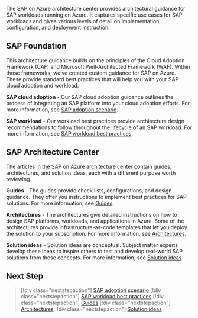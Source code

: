 The SAP on Azure architecture center provides architectural guidance for SAP workloads running on Azure. It captures specific use cases for SAP workloads and gives various levels of detail on implementation, configuration, and deployment instruction.

## SAP Foundation

This architecture guidance builds on the principles of the Cloud Adoption Framework (CAF) and Microsoft Well-Architected Framework (WAF).  Within those frameworks, we’ve created custom guidance for SAP on Azure. These provide standard best practices that will help you with your SAP cloud adoption and workload.

**SAP cloud adoption** - Our SAP cloud adoption guidance outlines the process of integrating an SAP platform into your cloud adoption efforts. For more information, see [SAP adoption scenario]( /azure/cloud-adoption-framework/scenarios/sap/).

**SAP workload** - Our workload best practices provide architecture design recommendations to follow throughout the lifecycle of an SAP workload. For more information, see [SAP workload best practices]( /azure/architecture/framework/sap/overview).


## SAP Architecture Center

The articles in the SAP on Azure architecture center contain guides, architectures, and solution ideas, each with a different purpose worth reviewing.

**Guides** - The guides provide check lists, configurations, and design guidance. They offer you instructions to implement best practices for SAP solutions. For more information, see [Guides](../../guide/sap/sap-internet-inbound-outbound.yml).

**Architectures** - The architectures give detailed instructions on how to design SAP platforms, workloads, and applications in Azure. Some of the architectures provide infrastructure-as-code templates that let you deploy the solution to your subscription. For more information, see [Architectures](run-sap-hana-for-linux-virtual-machines.yml).

**Solution ideas** - Solution ideas are conceptual. Subject matter experts develop these ideas to inspire others to test and develop real-world SAP solutions from these concepts. For more information, see [Solution ideas](../../solution-ideas/articles/sap-netweaver-on-sql-server.yml)

## Next Step

>[!div class="nextstepaction"]
>[SAP adoption scenario]( /azure/cloud-adoption-framework/scenarios/sap/)
>[!div class="nextstepaction"]
>[SAP workload best practices]( /azure/architecture/framework/sap/overview)
>[!div class="nextstepaction"]
>[Guides](../../guide/sap/sap-internet-inbound-outbound.yml)
>[!div class="nextstepaction"]
>[Architectures](run-sap-hana-for-linux-virtual-machines.yml)
>[!div class="nextstepaction"]
>[Solution ideas](../../solution-ideas/articles/sap-netweaver-on-sql-server.yml)
